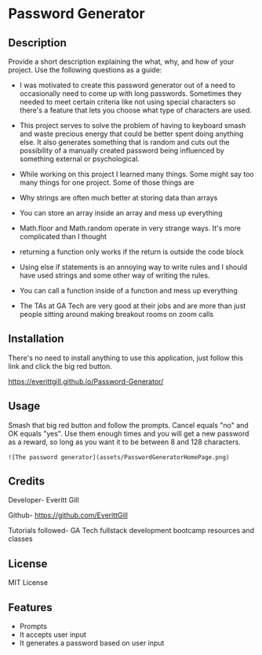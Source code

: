 # Password Generator

## Description

Provide a short description explaining the what, why, and how of your project. Use the following questions as a guide:


- I was motivated to create this password generator out of a need to occasionally need to come up with long passwords. Sometimes they needed to meet certain criteria like not using special characters so there's a feature that lets you choose what type of characters are used.

- This project serves to solve the problem of having to keyboard smash and waste precious energy that could be better spent doing anything else. It also generates something that is random and cuts out the possibility of a manually created password being influenced by something external or psychological.

- While working on this project I learned many things. Some might say too many things for one project. Some of those things are
- Why strings are often much better at storing data than arrays
- You can store an array inside an array and mess up everything
- Math.floor and Math.random operate in very strange ways. It's more complicated than I thought
- returning a function only works if the return is outside the code block
- Using else if statements is an annoying way to write rules and I should have used strings and some other way of writing the rules.
- You can call a function inside of a function and mess up everything
- The TAs at GA Tech are very good at their jobs and are more than just people sitting around making breakout rooms on zoom calls



## Installation

There's no need to install anything to use this application, just follow this link and click the big red button. 

https://everittgill.github.io/Password-Generator/

## Usage

Smash that big red button and follow the prompts. Cancel equals "no" and OK equals "yes". Use them enough times and you will get a new password as a reward, so long as you want it to be between 8 and 128 characters.


    ![The password generator](assets/PasswordGeneratorHomePage.png)


## Credits

Developer- Everitt Gill

Github- https://github.com/EverittGill

Tutorials followed- GA Tech fullstack development bootcamp resources and classes


## License

MIT License


## Features

- Prompts
- It accepts user input
- It generates a password based on user input

